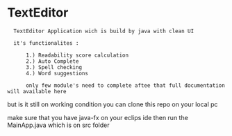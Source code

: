 # TextEditor

      TextEditor Application wich is build by java with clean UI
      
      it's functionalites :
      
          1.) Readability score calculation
          2.) Auto Complete
          3.) Spell checking
          4.) Word suggestions
          
          only few module's need to complete aftee that full documentation will available here

     
     
  but is it still on working condition you can clone this repo on your local pc 
  
  make sure that you have java-fx on your eclips ide then run the MainApp.java which is on src folder
